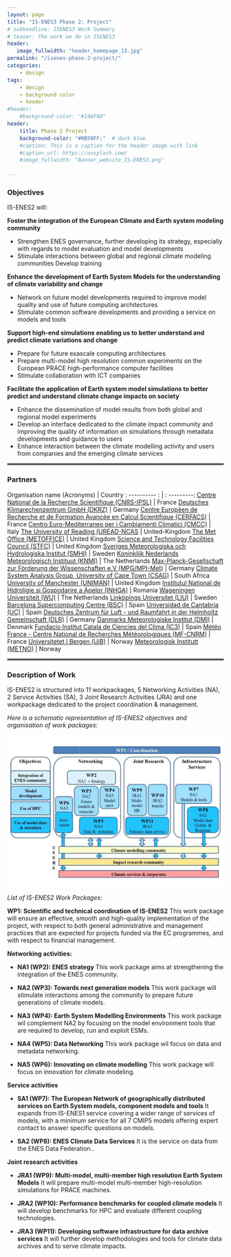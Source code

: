 ```yaml
---
layout: page
title: "IS-ENES3 Phase 2: Project"
# subheadline: ISENES3 Work Summary
# teaser: The work we do in ISENES3
header:
   image_fullwidth: "header_homepage_13.jpg"
permalink: "/isenes-phase-2-project/"
categories:
    - design
tags:
    - design
    - background color
    - header
#header:
    #background-color: "#186F4D"
header:
    title: Phase 2 Project
    background-color: "#0B59FF;"  # dark blue
    #caption: This is a caption for the header image with link
    #caption_url: https://unsplash.com/
    #image_fullwidth: "Banner_website_IS-ENES3.png"

---
```


### Objectives

IS-ENES2 will:

**Foster the integration of the European Climate and Earth system modeling community**
- Strengthen ENES governance, further developing its strategy, especially with regards to model evaluation and model developments
- Stimulate interactions between global and regional climate modeling communities
Develop training

**Enhance the development of Earth System Models for the understanding of climate variability and change**
- Network on future model developments required to improve model quality and use of future computing architectures
- Stimulate common software developments and providing a service on models and tools

**Support high-end simulations enabling us to better understand and predict climate variations and change**
- Prepare for future exascale computing architectures
- Prepare multi-model high resolution common experiments on the European PRACE high-performance computer facilities
- Stimulate collaboration with ICT companies

**Facilitate the application of Earth system model simulations to better predict and understand climate change impacts on society**
- Enhance the dissemination of model results from both global and regional model experiments
- Develop an interface dedicated to the climate impact community and improving the quality of information on simulations through metadata developments and guidance to users
- Enhance interaction between the climate modelling activity and users from companies and the emerging climate services

<hr style="border:2px solid gray">

### Partners

Organisation name (Acronyms) | Country
: ---------- : | : ---------:
[Centre National de la Recherche Scientifique (CNRS-IPSL)](https://www.cnrs.fr/)	| France
[Deutsches Klimarechenzentrum GmbH (DKRZ)](https://www.dkrz.de/de)	| Germany
[Centre Européen de Recherche et de Formation Avancée en Calcul Scientifique (CERFACS)](https://cerfacs.fr/en/) | France
[Centro Euro-Mediterraneo per i Cambiamenti Climatici	(CMCC)](https://www.cmcc.it/) |	Italy
[The University of Reading (UREAD-NCAS](http://www.reading.ac.uk/) | United-Kingdom
[The Met Office (METOFFICE)](https://www.metoffice.gov.uk/) | United Kingdom
[Science and Technology Facilities Council	(STFC)](https://www.ukri.org/councils/stfc/) | United Kingdom
[Sveriges Meteorologiska och Hydrologiska Institut (SMHI)](https://www.smhi.se/q/Stockholm/2673730) | Sweden
[Koninklijk Nederlands Meteorologisch Instituut (KNMI)](https://www.knmi.nl/home) | The Netherlands
[Max-Planck-Gesellschaft zur Förderung der Wissenschaften e.V (MPG/MPI-Met)](https://mpimet.mpg.de/startseite) |	Germany
[Climate System Analysis Group, University of Cape Town (CSAG)](https://www.csag.uct.ac.za/) | South Africa
[University of Manchester (UNIMAN)](https://www.manchester.ac.uk/) | United Kingdom
[Institutul National de Hidroligie si Gospodarire a Apelor (INHGA)](http://www.inhga.ro/) | Romania
[Wageningen Universiteit	(WU)](https://www.wur.nl/en/wageningen-university.htm) | The Netherlands 
[Linköpings Universitet (LIU)](https://liu.se/en) | Sweden
[Barcelona Supercomputing Centre (BSC)](https://www.bsc.es/) | Spain
[Universidad de Cantabria (UC)](https://web.unican.es/en/Pages/default.aspx) | Spain
[Deutsches Zentrum für Luft - und Raumfahrt in der Helmholtz Gemeinschaft (DLR)](https://www.dlr.de/EN/Home/home_node.html) | Germany
[Danmarks Meteorologiske Institut (DMI)](https://www.dmi.dk/) | Denmark
[Fundacio Institut Catala de Ciencies del Clima (IC3)](https://www.isglobal.org/) | Spain
[Météo France - Centre National de Recherches Météorologiques (MF-CNRM)](https://meteofrance.com/) | France
[Universitetet I Bergen (UiB)](https://www.uib.no/en) | Norway
[Meteorologisk Institutt (METNO)](https://www.met.no/) | Norway

<hr style="border:2px solid gray">

### Description of Work

IS-ENES2 is structured into 11 workpackages, 5 Networking Activities (NA), 2 Service Activities (SA), 3 Joint Research Activities (JRA) and one workpackage dedicated to the project coordination & management.

*Here is a schematic representation of IS-ENES2 objectives and organisation of work packages:*

![diagram](../images/Diagram_IS-ENES3_DoW.png)

*List of IS-ENES2 Work Packages:*

**WP1: Scientific and technical coordination of IS-ENES2**
This work package will ensure an effective, smooth and high-quality implementation of the project, with respect to both general administrative and management practices that are expected for projects funded via the EC programmes, and with respect to financial management.

**Networking activities:**

- **NA1 (WP2): ENES strategy**
This work package aims at strengthening the integration of the ENES community.

- **NA2 (WP3): Towards next generation models**
This work package will stimulate interactions among the community to prepare future generations of climate models.

- **NA3 (WP4): Earth System Modelling Environments**
This work package wil complement NA2 by focusing on the model environment tools that are required to develop, run and exploit ESMs.

- **NA4 (WP5): Data Networking**
This work package wil focus on data and metadata networking.

- **NA5 (WP6): Innovating on climate modelling**
This work package will focus on innovation for climate modeling.


**Service activities**

- **SA1 (WP7): The European Network of geographically distributed services on Earth System models, component models and tools**
It expands from IS-ENES1 service covering a wider range of services of models, with a minimum service for all 7 CMIP5 models offering expert contact to answer specific questions on models.

- **SA2 (WP8): ENES Climate Data Services**
It is the service on data from the ENES Data Federation..


**Joint research activities**

- **JRA1 (WP9): Multi-model, multi-member high resolution Earth System Models**
It will prepare multi-model multi-member high-resolution simulations for PRACE machines.

- **JRA2 (WP10): Performance benchmarks for coupled climate models**
It will develop benchmarks for HPC and evaluate different coupling technologies.

- **JRA3 (WP11): Developing software infrastructure for data archive services**
It will further develop methodologies and tools for climate data archives and to serve climate impacts.
